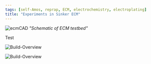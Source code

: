 ```yaml
---
tags: [self-Amos, reprap, ECM, electrochemistry, electroplating]
title: "Experiments in Sinker ECM"
---
```


![ecmCAD](https://i.imgur.com/auGRB7k.png)
*"Schematic of ECM testbed"*

Test

![Build-Overview](https://i.imgur.com/EghvbqZ.jpg)

![Build-Overview](https://i.imgur.com/3vxXUz3.jpg)
